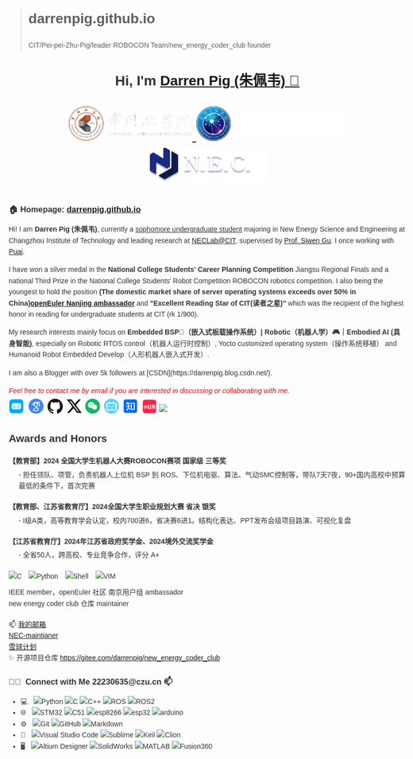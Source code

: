 > # darrenpig.github.io
> CIT/Pei-pei-Zhu-Pig/leader ROBOCON Team/new_energy_coder_club founder
<h1 align="center">
  Hi, I'm <a href="https://darrenpig.github.io/" target="_blank">Darren Pig (朱佩韦) 👋</a> <br>
<!-- <!-- 	<a href="https://visitorbadge.io/status?path=https%3A%2F%2Fdarrenpig.github.io%2F"><img src="https://api.visitorbadge.io/api/visitors?path=https%3A%2F%2Fdarrenpig.github.io%2F&label=Wacher%20Today&countColor=%23f47373" /></a> -->
<!-- 	<img alt="GitHub User's stars" src="https://img.shields.io/github/stars/darrenpig">
	<img alt="GitHub followers" src="https://img.shields.io/github/followers/darrenpig">
<br> -->
	<!-- <a href="https://darrenpig.github.io/" target="_blank" style="margin-top: 10px">
<a href="https://darrenpig.github.io/" target="_blank">-->
<!-- 	<img src="https://github.com/Darrenpig/darrenpig.github.io/blob/main/files/CIT_Logo.png" height="70px" style="margin-bottom:-1px"></a>
	<img src="https://github.com/Darrenpig/darrenpig.github.io/blob/main/files/CIT_PV_Logo.png" height="70px" style="margin-bottom:-1px"></a>
	<img src="https://github.com/Darrenpig/darrenpig.github.io/blob/main/files/NEC_Logo.png" height="70px" style="margin-bottom:-1px"></a>
--> 
<p align="center">
  <a href="https://darrenpig.github.io/" target="_blank">
    <img src="https://github.com/Darrenpig/darrenpig.github.io/blob/main/files/CIT_Logo.png" height="70px" style="margin-bottom:-1px">
  </a>
  <a href="https://darrenpig.github.io/" target="_blank">
    <img src="https://github.com/Darrenpig/darrenpig.github.io/blob/main/files/CIT_PV_Logo.png" height="70px" style="margin-bottom:-1px">
  </a>
  <a href="https://darrenpig.github.io/" target="_blank">
    <img src="https://github.com/Darrenpig/darrenpig.github.io/blob/main/files/NEC_Logo.png" height="70px" style="margin-bottom:-1px">
  </a>
</p>

<h3>🏠 <b>Homepage</b>: <a href="https://darrenpig.github.io" target="_blank">darrenpig.github.io</a></h3>
<p>Hi! I am <strong>Darren Pig (朱佩韦)</strong>, currently a <u>sophomore undergraduate student</u> majoring in  New Energy Science and Engineering at Changzhou Institute of Technology and leading research at <a href="https://gitee.com/darrenpig/new_energy_coder_club" target="_blank">NECLab@CIT</a>, supervised by <a href="https://gdxy.czu.cn/2025/0317/c9891a156178/page.htm">Prof. Siwen Gu</a>. I once working with <a href="https://gitee.com/pai_666">Puai</a>.</p>
<div style="magin-top: -10px"></div><p>I have won a silver medal in the <strong>National College Students' Career Planning Competition</strong> Jiangsu Regional Finals and a national Third Prize in the National College Students' Robot Competition ROBOCON robotics competition. I also being the youngest to hold the position <strong>(The domestic market share of server operating systems exceeds over 50% in China)<a href="https://www.openeuler.org/zh/community/user-group/detail/?name=%E5%8D%97%E4%BA%AC">openEuler Nanjing ambassador</a></strong> and <strong>"Excellent Reading Star of CIT(读者之星)"</strong> which was the recipient of the highest honor in reading for undergraduate students at CIT (rk 1/900).</p>
<div style="magin-top: -10px"></div><p>My research interests mainly focus on <b>Embedded BSP🐖（嵌入式板载操作系统）| Robotic（机器人学）🎮｜Embodied AI (具身智能)</b>, especially on Robotic RTOS control（机器人运行时控制）, Yocto customized operating system（操作系统移植） and Humanoid Robot Embedded Develop（人形机器人嵌入式开发）.</p>
<div style="magin-top: -10px"></div><p>I am also a Blogger with over 5k followers at [CSDN](https://darrenpig.blog.csdn.net/).</p>
<p><i style="color: red; display: inline;">Feel free to contact me by email if you are interested in discussing or collaborating with me.</i></p>

<p  style="margin-top: -10px;">
  <a href="mailto:22230635@czu.cn" target="_blank"><img src="./files/icon/email.png" height="32px" style="margin-bottom:-4px"></a>&nbsp;
  <a href="https://scholar.google.com/citations?user=nL93WMEAAAAJ&hl=en" target="_blank"><img src="./files/icon/google_scholar.png" height="30px" style="margin-bottom:-3px"></a>&nbsp;
  <a href="https://github.com/darrenpig" target="_blank"><img src="./files/icon/github_s.jpg" height="30px" style="margin-bottom:-3px"></a>&nbsp;
  <a href="[https://twitter.com/darrenpig](https://x.com/PeiWei_Pig)" target="_blank"><img src="./files/icon/X_icon.png" height="30px" style="margin-bottom:-3px"></a>&nbsp;
  <a href="./files/my_wechat.jpg" target="_blank"><img src="./files/icon/wechat.png" height="30px" style="margin-bottom:-3px"></a>&nbsp;
  <a href="https://space.bilibili.com/438904165?spm_id_from=333.337.0.0" target="_blank"><img src="./files/icon/bilibili.png" height="30px" style="margin-bottom:-3px"></a>&nbsp;
  <a href="https://www.zhihu.com/people/zhu-pei-wei-93" target="_blank"><img src="./files/icon/zhihu.png" height="30px" style="margin-bottom:-3px"></a>&nbsp; 
  <a href="https://www.xiaohongshu.com/user/profile/62f2899b000000001f0074f1" target="_blank"><img src="./files/icon/xiaohongshu.png" height="31px" style="margin-bottom:-4px"></a>
  <a href="https://visitorbadge.io/status?path=https%3A%2F%2Fdarrenpig.github.io%2F"><img src="https://api.visitorbadge.io/api/visitors?path=https%3A%2F%2Fdarrenpig.github.io%2F&label=Wacher%20Today&countColor=%23f47373" /></a>
</p>

<html lang="en">
<head>
    <meta charset="UTF-8">
    <meta name="viewport" content="width=device-width, initial-scale=1.0">
    <title>Awards and Honors</title>
    <style>
        body {
            font-family: Arial, sans-serif;
            line-height: 1.6;
            color: #333;
            max-width: 800px;
            margin: 0 auto;
            padding: 20px;
        }
        .award {
            margin-bottom: 20px;
        }
        .award-title {
            font-weight: bold;
            margin-bottom: 5px;
        }
        .award-description {
            margin-left: 20px;
            margin-bottom: 10px;
        }
        .badge {
            display: inline-block;
            margin-right: 10px;
            margin-bottom: 10px;
        }
        .contact-info {
            margin-top: 20px;
        }
        .link {
            display: inline-block;
            margin-right: 10px;
            margin-bottom: 10px;
        }
    </style>
</head>
<body>
    <h2>Awards and Honors</h2>
    <div class="award">
        <div class="award-title">【教育部】2024 全国大学生机器人大赛ROBOCON赛项 国家级 三等奖</div>
        <div class="award-description">- 担任领队、项管，负责机器人上位机 BSP 到 ROS、下位机电驱、算法、气动SMC控制等，带队7天7夜，90+国内高校中预算最低的条件下，首次完赛</div>
    </div>
    <div class="award">
        <div class="award-title">【教育部、江苏省教育厅】2024全国大学生职业规划大赛 省决 银奖</div>
        <div class="award-description">- I级A类，高等教育学会认定，校内700进6，省决赛6进1。结构化表达、PPT发布会级项目路演、可视化复盘</div>
    </div>
    <div class="award">
        <div class="award-title">【江苏省教育厅】2024年江苏省政府奖学金、2024境外交流奖学金</div>
        <div class="award-description">- 全省50人，跨高校、专业竞争合作，评分 A+</div>
    </div>
    <div class="skills">
        <img class="badge" src="https://img.shields.io/badge/-00599C?&logo=c&logoColor=white" alt="C">
        <img class="badge" src="https://img.shields.io/badge/-Python-8fcfd1?&logo=Python" alt="Python">
        <img class="badge" src="https://img.shields.io/badge/-Shell-black?&logo=Shell" alt="Shell">
        <img class="badge" src="https://img.shields.io/badge/-vim-black?&logo=vim" alt="VIM">
    </div>
    <div class="roles">
        <div>IEEE member，openEuler 社区 南京用户组 ambassador</div>
        <div>new energy coder club 仓库 maintainer</div>
    </div>
    <div class="contact-info">
        <div>📫 <a href="mailto:22230635@czu.cn">我的邮箱</a></div>
        <div><a href="https://gitee.com/darrenpig/new_energy_coder_club">NEC-maintianer</a></div>
        <div><a href="https://gitee.com/openeuler/yocto-meta-openeuler/issues/I90DOU#comment-loadder">雪球计划</a></div>
    </div>
        <div class="open-source">
        <div>✨ 开源项目仓库 <a href="https://gitee.com/darrenpig/new_energy_coder_club">https://gitee.com/darrenpig/new_energy_coder_club</a></div>
    </div>
</body>
 <h3> 🤝🏻 &nbsp;Connect with Me 22230635@czu.cn 📫</h3>
<html lang="en">
<head>
    <meta charset="UTF-8">
    <meta name="viewport" content="width=device-width, initial-scale=1.0">
<body>
    <ul>
        <li>
            💻 &nbsp;
            <img src="https://img.shields.io/badge/-Python-333333?style=flat&logo=python" alt="Python">
            <img src="https://img.shields.io/badge/-C-333333?style=flat&logo=c&logoColor=007396" alt="C">
            <img src="https://img.shields.io/badge/-C++-333333?style=flat&logo=c%2B%2B&logoColor=00599C" alt="C++">
            <img src="https://img.shields.io/badge/-ROS-333333?style=flat&logo=ros" alt="ROS">
            <img src="https://img.shields.io/badge/-ROS2-333333?style=flat&logo=ros2" alt="ROS2">
        </li>
        <li>
            🌐 &nbsp;
            <img src="https://img.shields.io/badge/-STM32-333333?style=flat&logo=stmicroelectronics" alt="STM32">
            <img src="https://img.shields.io/badge/-C51-333333?style=flat" alt="C51">
            <img src="https://img.shields.io/badge/-esp8266-333333?style=flat&logo=esphome" alt="esp8266">
            <img src="https://img.shields.io/badge/-esp32-333333?style=flat&logo=esphome" alt="esp32">
            <img src="https://img.shields.io/badge/-arduino-333333?style=flat&logo=arduino" alt="arduino">
        </li>
        <li>
            ⚙️ &nbsp;
            <img src="https://img.shields.io/badge/-Git-333333?style=flat&logo=git" alt="Git">
            <img src="https://img.shields.io/badge/-GitHub-333333?style=flat&logo=github" alt="GitHub">
            <img src="https://img.shields.io/badge/-Markdown-333333?style=flat&logo=markdown" alt="Markdown">
        </li>
        <li>
            🔧 &nbsp;
            <img src="https://img.shields.io/badge/-Visual%20Studio%20Code-333333?style=flat&logo=visual-studio-code&logoColor=007ACC" alt="Visual Studio Code">
            <img src="https://img.shields.io/badge/-Sublime-333333?style=flat&logo=sublimetext" alt="Sublime">
            <img src="https://img.shields.io/badge/-Keil-333333?style=flat&logo=arm" alt="Keil">
            <img src="https://img.shields.io/badge/-Clion-333333?style=flat&logo=clion" alt="Clion">
        </li>
        <li>
            🖥 &nbsp;
            <img src="https://img.shields.io/badge/-Altium%20Designer-333333?style=flat&logo=altiumdesigner" alt="Altium Designer">
            <img src="https://img.shields.io/badge/-SolidWorks-333333?style=flat&logo=solidworks" alt="SolidWorks">
            <img src="https://img.shields.io/badge/-MATLAB-333333?style=flat&logo=mathworks" alt="MATLAB">
            <img src="https://img.shields.io/badge/-Fusion360-333333?style=flat&logo=autodesk" alt="Fusion360">
        </li>
    </ul>
</body>
</html>
